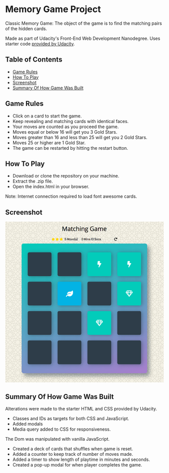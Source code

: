 # Memory Game Project

Classic Memory Game: The object of the game is to find the matching pairs of the hidden cards.

Made as part of Udacity's Front-End Web Development Nanodegree.
Uses starter code [provided by Udacity](https://github.com/udacity/fend-project-memory-game).

## Table of Contents

* [Game Rules](#game-rules)
* [How To Play](#how-to-play)
* [Screenshot](#screenshot)
* [Summary Of How Game Was Built](#summary-of-how-game-was-built)

## Game Rules

* Click on a card to start the game.
* Keep revealing and matching cards with identical faces.
* Your moves are counted as you proceed the game.
* Moves equal or below 16 will get you 3 Gold Stars.
* Moves greater than 16 and less than 25 will get you 2 Gold Stars.
* Moves 25 or higher are 1 Gold Star.
* The game can be restarted by hitting the restart button.

## How To Play

* Download or clone the repository on your machine.
* Extract the .zip file.
* Open the index.html in your browser.

Note: Internet connection required to load font awesome cards.

## Screenshot

![Screenshot of Memory Game](https://github.com/FianuD/P2-Memory-Game-Project/blob/master/img/Matching-Game.png)

## Summary Of How Game Was Built

Alterations were made to the starter HTML and CSS provided by Udacity.

* Classes and IDs as targets for both CSS and JavaScript.
* Added modals
* Media query added to CSS for responsiveness.

The Dom was manipulated with vanilla JavaScript.

* Created a deck of cards that shuffles when game is reset.
* Added a counter to keep track of number of moves made.
* Added a timer to show length of playtime in minutes and seconds.
* Created a pop-up modal for when player completes the game.